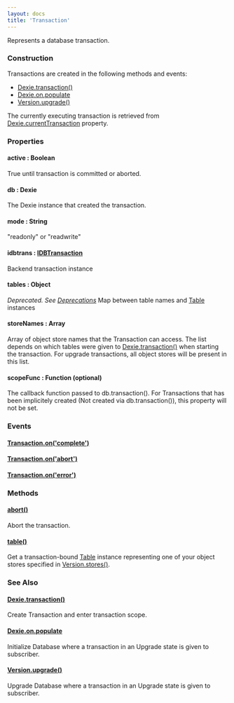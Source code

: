 ```yaml
---
layout: docs
title: 'Transaction'
---
```


Represents a database transaction.

### Construction

Transactions are created in the following methods and events: 

* [Dexie.transaction()](/docs/Dexie/Dexie.transaction())
* [Dexie.on.populate](/docs/Dexie/Dexie.on.populate)
* [Version.upgrade()](/docs/Version/Version.upgrade())

The currently executing transaction is retrieved from [Dexie.currentTransaction](/docs/Dexie/Dexie.currentTransaction) property.

### Properties

#### active : Boolean
True until transaction is committed or aborted.

#### db : Dexie
The Dexie instance that created the transaction.

#### mode : String
"readonly" or "readwrite"

#### idbtrans : [IDBTransaction](https://developer.mozilla.org/en-US/docs/Web/API/IDBTransaction)
Backend transaction instance

#### tables : Object
*Deprecated. See [Deprecations](/docs/Deprecations)*
Map between table names and [Table](/docs/Table/Table) instances

#### storeNames : Array<String>
Array of object store names that the Transaction can access. The list depends on which tables were given to [Dexie.transaction()](/docs/Dexie/Dexie.transaction()) when starting the transaction. For upgrade transactions, all object stores will be present in this list.

#### scopeFunc : Function (optional)
The callback function passed to db.transaction(). For Transactions that has been implicitely created (Not created via db.transaction()), this property will not be set.

### Events

#### [Transaction.on('complete')](/docs/Transaction/Transaction.on.complete)

#### [Transaction.on('abort')](/docs/Transaction/Transaction.on.abort)

#### [Transaction.on('error')](/docs/Transaction/Transaction.on.error)

### Methods

#### [abort()](/docs/Transaction/Transaction.abort())
Abort the transaction.

#### [table()](/docs/Transaction/Transaction.table())
Get a transaction-bound [Table](/docs/Table/Table) instance representing one of your object stores specified in [Version.stores()](/docs/Version/Version.stores()).

### See Also

#### [Dexie.transaction()](/docs/Dexie/Dexie.transaction())
Create Transaction and enter transaction scope.

#### [Dexie.on.populate](/docs/Dexie/Dexie.on.populate)
Initialize Database where a transaction in an Upgrade state is given to subscriber.

#### [Version.upgrade()](/docs/Version/Version.upgrade())
Upgrade Database where a transaction in an Upgrade state is given to subscriber.
